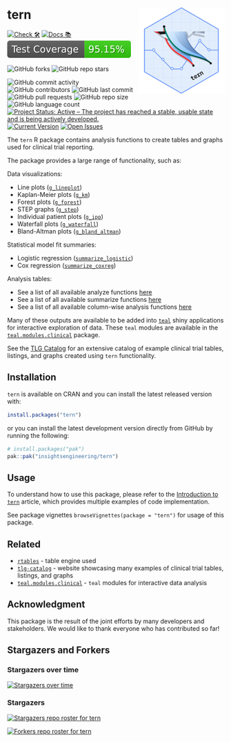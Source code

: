 # tern <a href='https://github.com/insightsengineering/tern'><img src="man/figures/logo.png" align="right" height="200" width="200"/></a>

<!-- start badges -->
[![Check 🛠](https://github.com/insightsengineering/tern/actions/workflows/check.yaml/badge.svg)](https://insightsengineering.github.io/tern/main/unit-test-report/)
[![Docs 📚](https://github.com/insightsengineering/tern/actions/workflows/docs.yaml/badge.svg)](https://insightsengineering.github.io/tern/)
[![Code Coverage 📔](https://raw.githubusercontent.com/insightsengineering/tern/_xml_coverage_reports/data/main/badge.svg)](https://insightsengineering.github.io/tern/main/coverage-report/)

![GitHub forks](https://img.shields.io/github/forks/insightsengineering/tern?style=social)
![GitHub repo stars](https://img.shields.io/github/stars/insightsengineering/tern?style=social)

![GitHub commit activity](https://img.shields.io/github/commit-activity/m/insightsengineering/tern)
![GitHub contributors](https://img.shields.io/github/contributors/insightsengineering/tern)
![GitHub last commit](https://img.shields.io/github/last-commit/insightsengineering/tern)
![GitHub pull requests](https://img.shields.io/github/issues-pr/insightsengineering/tern)
![GitHub repo size](https://img.shields.io/github/repo-size/insightsengineering/tern)
![GitHub language count](https://img.shields.io/github/languages/count/insightsengineering/tern)
[![Project Status: Active – The project has reached a stable, usable state and is being actively developed.](https://www.repostatus.org/badges/latest/active.svg)](https://www.repostatus.org/#active)
[![Current Version](https://img.shields.io/github/r-package/v/insightsengineering/tern/main?color=purple\&label=package%20version)](https://github.com/insightsengineering/tern/tree/main)
[![Open Issues](https://img.shields.io/github/issues-raw/insightsengineering/tern?color=red\&label=open%20issues)](https://github.com/insightsengineering/tern/issues?q=is%3Aissue+is%3Aopen+sort%3Aupdated-desc)
<!-- end badges -->

The `tern` R package contains analysis functions to create tables and graphs used for clinical trial reporting.

The package provides a large range of functionality, such as:

<!-- markdownlint-disable MD007 MD030 -->

Data visualizations:

-   Line plots ([`g_lineplot`](https://insightsengineering.github.io/tern/latest-tag/reference/g_lineplot.html))
-   Kaplan-Meier plots ([`g_km`](https://insightsengineering.github.io/tern/latest-tag/reference/g_km.html))
-   Forest plots ([`g_forest`](https://insightsengineering.github.io/tern/latest-tag/reference/g_forest.html))
-   STEP graphs ([`g_step`](https://insightsengineering.github.io/tern/latest-tag/reference/g_step.html))
-   Individual patient plots ([`g_ipp`](https://insightsengineering.github.io/tern/latest-tag/reference/g_ipp.html))
-   Waterfall plots ([`g_waterfall`](https://insightsengineering.github.io/tern/latest-tag/reference/g_waterfall.html))
-   Bland-Altman plots ([`g_bland_altman`](https://insightsengineering.github.io/tern/latest-tag/reference/g_bland_altman.html))

Statistical model fit summaries:

-   Logistic regression ([`summarize_logistic`](https://insightsengineering.github.io/tern/latest-tag/reference/summarize_logistic.html))
-   Cox regression ([`summarize_coxreg`](https://insightsengineering.github.io/tern/latest-tag/reference/cox_regression.html))

Analysis tables:

-   See a list of all available analyze functions [here](https://insightsengineering.github.io/tern/latest-tag/reference/analyze_functions.html)
-   See a list of all available summarize functions [here](https://insightsengineering.github.io/tern/latest-tag/reference/summarize_functions.html)
-   See a list of all available column-wise analysis functions [here](https://insightsengineering.github.io/tern/latest-tag/reference/analyze_colvars_functions.html)

<!-- markdownlint-enable MD007 MD030 -->

Many of these outputs are available to be added into [`teal`](https://insightsengineering.github.io/teal/) shiny applications for interactive exploration of data. These `teal` modules are available in the [`teal.modules.clinical`](https://insightsengineering.github.io/teal.modules.clinical/) package.

See the [TLG Catalog](https://insightsengineering.github.io/tlg-catalog/) for an extensive catalog of example clinical trial tables, listings, and graphs created using `tern` functionality.

## Installation

`tern` is available on CRAN and you can install the latest released version with:

```r
install.packages("tern")
```

or you can install the latest development version directly from GitHub by running the following:

```r
# install.packages("pak")
pak::pak("insightsengineering/tern")
```

## Usage

To understand how to use this package, please refer to the [Introduction to `tern`](https://insightsengineering.github.io/tern/latest-tag/articles/tern.html) article, which provides multiple examples of code implementation.

See package vignettes `browseVignettes(package = "tern")` for usage of this package.

## Related

- [`rtables`](https://insightsengineering.github.io/rtables/) - table engine used
- [`tlg-catalog`](https://insightsengineering.github.io/tlg-catalog/) - website showcasing many examples of clinical trial tables, listings, and graphs
- [`teal.modules.clinical`](https://insightsengineering.github.io/teal.modules.clinical/) - `teal` modules for interactive data analysis

## Acknowledgment

This package is the result of the joint efforts by many developers and stakeholders. We would like to thank everyone who has contributed so far!

## Stargazers and Forkers

### Stargazers over time

[![Stargazers over time](https://starchart.cc/insightsengineering/tern.svg)](https://starchart.cc/insightsengineering/tern)

### Stargazers

[![Stargazers repo roster for tern](https://reporoster.com/stars/insightsengineering/tern)](https://github.com/insightsengineering/tern/stargazers)

[![Forkers repo roster for tern](https://reporoster.com/forks/insightsengineering/tern)](https://github.com/insightsengineering/tern/network/members)
